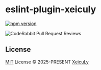 # eslint-plugin-xeiculy

[![npm version][npm-version-src]][npm-version-href]

![CodeRabbit Pull Request Reviews](https://img.shields.io/coderabbit/prs/github/XeicuLy/eslint-plugin-xeiculy?utm_source=oss&utm_medium=github&utm_campaign=XeicuLy%2Feslint-plugin-xeiculy&labelColor=171717&color=FF570A&link=https%3A%2F%2Fcoderabbit.ai&label=CodeRabbit+Reviews)

## License

[MIT](./LICENSE) License © 2025-PRESENT [XeicuLy](https://github.com/XeicuLy)

<!-- Badges -->

[npm-version-src]: https://img.shields.io/npm/v/eslint-plugin-xeiculy?style=flat&colorA=080f12&colorB=1fa669
[npm-version-href]: https://npmjs.com/package/eslint-plugin-xeiculy